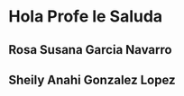 <html>
<head>
    </head>
<body>
    <H1>Hola Profe le Saluda  </h1>
    <h2>Rosa Susana Garcia Navarro </h2>
    <h2>Sheily Anahi Gonzalez Lopez </h2>
</cuerpo>
</html>
